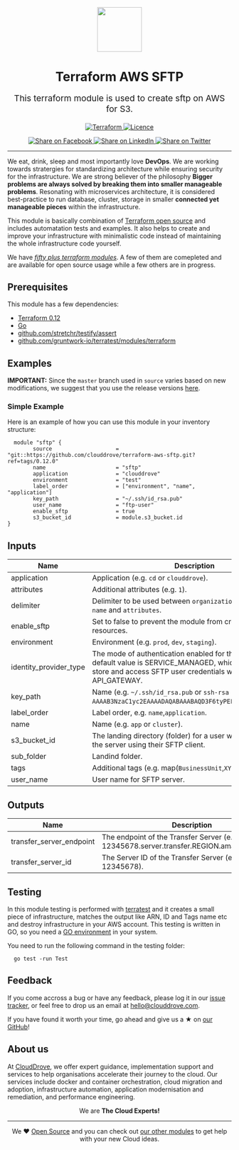 <!-- This file was automatically generated by the `geine`. Make all changes to `README.yaml` and run `make readme` to rebuild this file. -->

<p align="center"> <img src="https://user-images.githubusercontent.com/50652676/62349836-882fef80-b51e-11e9-99e3-7b974309c7e3.png" width="100" height="100"></p>


<h1 align="center">
    Terraform AWS SFTP
</h1>

<p align="center" style="font-size: 1.2rem;">
    This terraform module is used to create sftp on AWS for S3.
     </p>

<p align="center">

<a href="https://www.terraform.io">
  <img src="https://img.shields.io/badge/Terraform-v0.12-green" alt="Terraform">
</a>
<a href="LICENSE.md">
  <img src="https://img.shields.io/badge/License-MIT-blue.svg" alt="Licence">
</a>


</p>
<p align="center">

<a href='https://facebook.com/sharer/sharer.php?u=https://github.com/clouddrove/terraform-aws-sftp'>
  <img title="Share on Facebook" src="https://user-images.githubusercontent.com/50652676/62817743-4f64cb80-bb59-11e9-90c7-b057252ded50.png" />
</a>
<a href='https://www.linkedin.com/shareArticle?mini=true&title=Terraform+AWS+SFTP&url=https://github.com/clouddrove/terraform-aws-sftp'>
  <img title="Share on LinkedIn" src="https://user-images.githubusercontent.com/50652676/62817742-4e339e80-bb59-11e9-87b9-a1f68cae1049.png" />
</a>
<a href='https://twitter.com/intent/tweet/?text=Terraform+AWS+SFTP&url=https://github.com/clouddrove/terraform-aws-sftp'>
  <img title="Share on Twitter" src="https://user-images.githubusercontent.com/50652676/62817740-4c69db00-bb59-11e9-8a79-3580fbbf6d5c.png" />
</a>

</p>
<hr>


We eat, drink, sleep and most importantly love **DevOps**. We are working towards stratergies for standardizing architecture while ensuring security for the infrastructure. We are strong believer of the philosophy <b>Bigger problems are always solved by breaking them into smaller manageable problems</b>. Resonating with microservices architecture, it is considered best-practice to run database, cluster, storage in smaller <b>connected yet manageable pieces</b> within the infrastructure.

This module is basically combination of [Terraform open source](https://www.terraform.io/) and includes automatation tests and examples. It also helps to create and improve your infrastructure with minimalistic code instead of maintaining the whole infrastructure code yourself.

We have [*fifty plus terraform modules*][terraform_modules]. A few of them are comepleted and are available for open source usage while a few others are in progress.




## Prerequisites

This module has a few dependencies:

- [Terraform 0.12](https://learn.hashicorp.com/terraform/getting-started/install.html)
- [Go](https://golang.org/doc/install)
- [github.com/stretchr/testify/assert](https://github.com/stretchr/testify)
- [github.com/gruntwork-io/terratest/modules/terraform](https://github.com/gruntwork-io/terratest)







## Examples


**IMPORTANT:** Since the `master` branch used in `source` varies based on new modifications, we suggest that you use the release versions [here](https://github.com/clouddrove/terraform-aws-sftp/releases).


### Simple Example
Here is an example of how you can use this module in your inventory structure:
```hcl
  module "sftp" {
        source                    = "git::https://github.com/clouddrove/terraform-aws-sftp.git?ref=tags/0.12.0"
        name                      = "sftp"
        application               = "clouddrove"
        environment               = "test"
        label_order               = ["environment", "name", "application"]
        key_path                  = "~/.ssh/id_rsa.pub"
        user_name                 = "ftp-user"
        enable_sftp               = true
        s3_bucket_id              = module.s3_bucket.id
}
```






## Inputs

| Name | Description | Type | Default | Required |
|------|-------------|:----:|:-----:|:-----:|
| application | Application (e.g. `cd` or `clouddrove`). | string | `` | no |
| attributes | Additional attributes (e.g. `1`). | list | `<list>` | no |
| delimiter | Delimiter to be used between `organization`, `environment`, `name` and `attributes`. | string | `-` | no |
| enable_sftp | Set to false to prevent the module from creating any resources. | bool | `true` | no |
| environment | Environment (e.g. `prod`, `dev`, `staging`). | string | `` | no |
| identity_provider_type | The mode of authentication enabled for this service. The default value is SERVICE_MANAGED, which allows you to store and access SFTP user credentials within the service. API_GATEWAY. | string | `SERVICE_MANAGED` | no |
| key_path | Name  (e.g. `~/.ssh/id_rsa.pub` or `ssh-rsa AAAAB3NzaC1yc2EAAAADAQABAAABAQD3F6tyPEFEzV0LX3X8BsXdMsQ`). | string | `` | no |
| label_order | Label order, e.g. `name`,`application`. | list | `<list>` | no |
| name | Name  (e.g. `app` or `cluster`). | string | `` | no |
| s3_bucket_id | The landing directory (folder) for a user when they log in to the server using their SFTP client. | string | - | yes |
| sub_folder | Landind folder. | string | `` | no |
| tags | Additional tags (e.g. map(`BusinessUnit`,`XYZ`). | map | `<map>` | no |
| user_name | User name for SFTP server. | string | - | yes |

## Outputs

| Name | Description |
|------|-------------|
| transfer_server_endpoint | The endpoint of the Transfer Server (e.g. s-12345678.server.transfer.REGION.amazonaws.com). |
| transfer_server_id | The Server ID of the Transfer Server (e.g. s-12345678). |




## Testing
In this module testing is performed with [terratest](https://github.com/gruntwork-io/terratest) and it creates a small piece of infrastructure, matches the output like ARN, ID and Tags name etc and destroy infrastructure in your AWS account. This testing is written in GO, so you need a [GO environment](https://golang.org/doc/install) in your system.

You need to run the following command in the testing folder:
```hcl
  go test -run Test
```



## Feedback
If you come accross a bug or have any feedback, please log it in our [issue tracker](https://github.com/clouddrove/terraform-aws-sftp/issues), or feel free to drop us an email at [hello@clouddrove.com](mailto:hello@clouddrove.com).

If you have found it worth your time, go ahead and give us a ★ on [our GitHub](https://github.com/clouddrove/terraform-aws-sftp)!

## About us

At [CloudDrove][website], we offer expert guidance, implementation support and services to help organisations accelerate their journey to the cloud. Our services include docker and container orchestration, cloud migration and adoption, infrastructure automation, application modernisation and remediation, and performance engineering.

<p align="center">We are <b> The Cloud Experts!</b></p>
<hr />
<p align="center">We ❤️  <a href="https://github.com/clouddrove">Open Source</a> and you can check out <a href="https://github.com/clouddrove">our other modules</a> to get help with your new Cloud ideas.</p>

  [website]: https://clouddrove.com
  [github]: https://github.com/clouddrove
  [linkedin]: https://cpco.io/linkedin
  [twitter]: https://twitter.com/clouddrove/
  [email]: https://clouddrove.com/contact-us.html
  [terraform_modules]: https://github.com/clouddrove?utf8=%E2%9C%93&q=terraform-&type=&language=